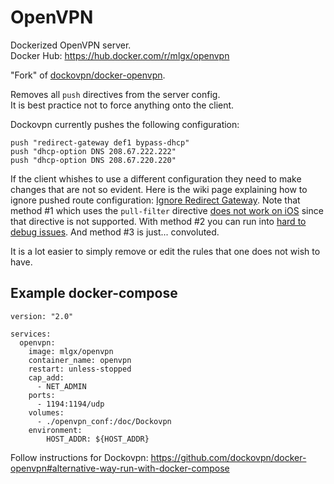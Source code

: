 # OpenVPN
Dockerized OpenVPN server.  
Docker Hub: https://hub.docker.com/r/mlgx/openvpn

"Fork" of [dockovpn/docker-openvpn](https://github.com/dockovpn/docker-openvpn).

Removes all `push` directives from the server config.  
It is best practice not to force anything onto the client.

Dockovpn currently pushes the following configuration:

```
push "redirect-gateway def1 bypass-dhcp"
push "dhcp-option DNS 208.67.222.222"
push "dhcp-option DNS 208.67.220.220"
```

If the client whishes to use a different configuration they need to make changes that are not so evident.
Here is the wiki page explaining how to ignore pushed route configuration: [Ignore Redirect Gateway](https://community.openvpn.net/openvpn/wiki/IgnoreRedirectGateway).
Note that method #1 which uses the `pull-filter` directive [does not work on iOS](https://forums.openvpn.net/viewtopic.php?t=28223) since that directive is not supported.
With method #2 you can run into [hard to debug issues](https://openvpn.net/faq/overriding-a-pushed-route-in-the-clients-config-throws-an-error). And method #3 is just... convoluted.

It is a lot easier to simply remove or edit the rules that one does not wish to have.

## Example docker-compose

```
version: "2.0"

services:
  openvpn:
    image: mlgx/openvpn
    container_name: openvpn
    restart: unless-stopped
    cap_add:
      - NET_ADMIN
    ports:
      - 1194:1194/udp
    volumes:
      - ./openvpn_conf:/doc/Dockovpn
    environment:
        HOST_ADDR: ${HOST_ADDR} 
```

Follow instructions for Dockovpn: https://github.com/dockovpn/docker-openvpn#alternative-way-run-with-docker-compose
